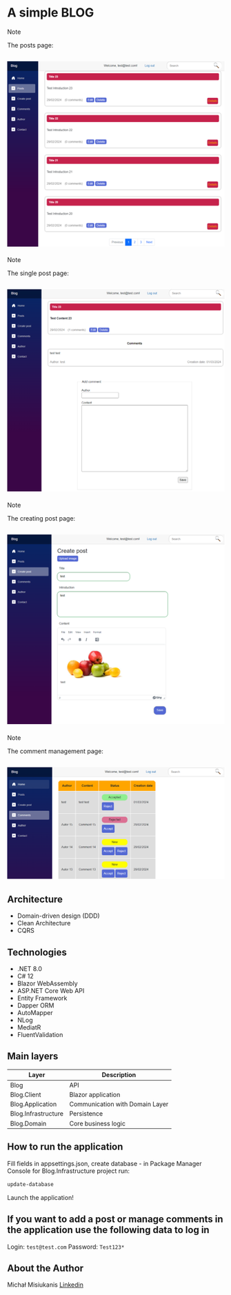 # A simple BLOG

> [!NOTE]
> The posts page:

![blog](screen1.png)
--

> [!NOTE]
> The single post page:

![blog](screen2.png)
--


> [!NOTE]
> The creating post page:

![blog](screen3.png)
--


> [!NOTE]
> The comment management page:

![blog](screen4.png)
--


## Architecture

- Domain-driven design (DDD)
- Clean Architecture
- CQRS

## Technologies
- .NET 8.0
- C# 12
- Blazor WebAssembly
- ASP.NET Core Web API
- Entity Framework
- Dapper ORM
- AutoMapper
- NLog
- MediatR
- FluentValidation


## Main layers

| Layer | Description |
| ------ | ------ |
| Blog | API |
| Blog.Client | Blazor application |
| Blog.Application | Communication with Domain Layer |
| Blog.Infrastructure | Persistence |
| Blog.Domain | Core business logic |


## How to run the application
Fill fields in appsettings.json, create database - in Package Manager Console for Blog.Infrastructure project run:
```sh
update-database
```
Launch the application!


## If you want to add a post or manage comments in the application use the following data to log in
Login:
`test@test.com`
Password:
`Test123*`


## About the Author
Michał Misiukanis
[Linkedin](https://www.linkedin.com/in/micha%C5%82-misiukanis-875129119/)

